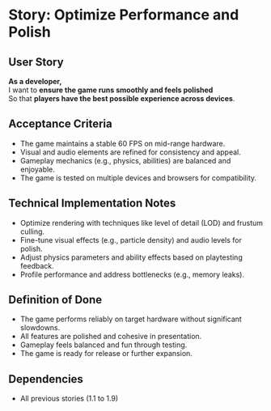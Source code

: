 # Story: Optimize Performance and Polish

## User Story
**As a developer,**  
I want to **ensure the game runs smoothly and feels polished**  
So that **players have the best possible experience across devices**.

## Acceptance Criteria
- The game maintains a stable 60 FPS on mid-range hardware.
- Visual and audio elements are refined for consistency and appeal.
- Gameplay mechanics (e.g., physics, abilities) are balanced and enjoyable.
- The game is tested on multiple devices and browsers for compatibility.

## Technical Implementation Notes
- Optimize rendering with techniques like level of detail (LOD) and frustum culling.
- Fine-tune visual effects (e.g., particle density) and audio levels for polish.
- Adjust physics parameters and ability effects based on playtesting feedback.
- Profile performance and address bottlenecks (e.g., memory leaks).

## Definition of Done
- The game performs reliably on target hardware without significant slowdowns.
- All features are polished and cohesive in presentation.
- Gameplay feels balanced and fun through testing.
- The game is ready for release or further expansion.

## Dependencies
- All previous stories (1.1 to 1.9)
